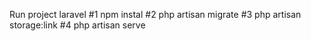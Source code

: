 Run project laravel
#1
npm instal
#2
php artisan migrate
#3
php artisan storage:link
#4
php artisan serve
